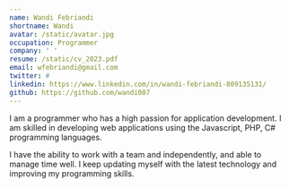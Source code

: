 ```yaml
---
name: Wandi Febriandi
shortname: Wandi
avatar: /static/avatar.jpg
occupation: Programmer
company: ' '
resume: /static/cv_2023.pdf
email: wfebriandi@gmail.com
twitter: #
linkedin: https://www.linkedin.com/in/wandi-febriandi-809135131/
github: https://github.com/wandi007
---
```


I am a programmer who has a high passion for application development. I am skilled in developing web applications using the Javascript, PHP, C# programming languages.

I have the ability to work with a team and independently, and able to manage time well. I keep updating myself with the latest technology and improving my programming skills.
